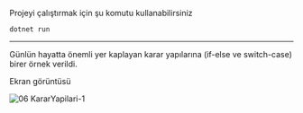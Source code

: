 Projeyi çalıştırmak için şu komutu kullanabilirsiniz
<br>

    dotnet run

---

Günlün hayatta önemli yer kaplayan karar yapılarına (if-else ve switch-case) birer örnek verildi. 

Ekran görüntüsü
<br>

![06 KararYapilari-1](https://user-images.githubusercontent.com/44196434/156898011-bd71fe99-60e2-4927-8b0d-c504ede9ab9e.png)

